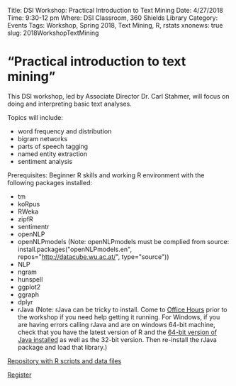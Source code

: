 Title: DSI Workshop: Practical Introduction to Text Mining
Date: 4/27/2018
Time: 9:30-12 pm
Where: DSI Classroom, 360 Shields Library
Category: Events
Tags: Workshop, Spring 2018, Text Mining, R, rstats
xnonews: true
slug: 2018WorkshopTextMining

#  “Practical introduction to text mining”
This DSI workshop, led by Associate Director Dr. Carl Stahmer, will focus on doing and interpreting basic text analyses. 

Topics will include:
* word frequency and distribution
* bigram networks
* parts of speech tagging
* named entity extraction
* sentiment analysis

Prerequisites: Beginner R skills and working R environment with the following packages installed: 

* tm
* koRpus
* RWeka
* zipfR
* sentimentr
* openNLP
* openNLPmodels (Note: openNLPmodels must be complied from source:  install.packages("openNLPmodels.en", repos="http://datacube.wu.ac.at/", type="source"))
* NLP
* ngram
* hunspell
* ggplot2
* ggraph
* dplyr
* rJava (Note: rJava can be tricky to install. Come to [Office Hours](http://dsi.ucdavis.edu/office_hours.html) prior to the workshop if you need help getting it running. For Windows, if you are having errors calling rJava and are on windows 64-bit machine, check that you have the latest version of R and the [64-bit version of Java installed](https://www.java.com/en/download/manual.jsp) as well as the 32-bit version. Then re-install the rJava package and load that library.)

[Repository with R scripts and data files](https://github.com/cstahmer/text_mining_with_r)

[Register](https://forms.library.ucdavis.edu/classes/descriptions.php)